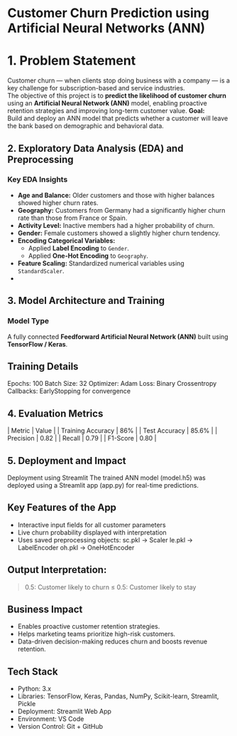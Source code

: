 #  Customer Churn Prediction using Artificial Neural Networks (ANN)
# 1. Problem Statement
Customer churn — when clients stop doing business with a company — is a key challenge for subscription-based and service industries.  
The objective of this project is to **predict the likelihood of customer churn** using an **Artificial Neural Network (ANN)** model, enabling proactive retention strategies and improving long-term customer value.
**Goal:**  
Build and deploy an ANN model that predicts whether a customer will leave the bank based on demographic and behavioral data.

## 2. Exploratory Data Analysis (EDA) and Preprocessing
### **Key EDA Insights**
- **Age and Balance:** Older customers and those with higher balances showed higher churn rates.  
- **Geography:** Customers from Germany had a significantly higher churn rate than those from France or Spain.  
- **Activity Level:** Inactive members had a higher probability of churn.  
- **Gender:** Female customers showed a slightly higher churn tendency.
- **Encoding Categorical Variables:**
   - Applied **Label Encoding** to `Gender`.  
   - Applied **One-Hot Encoding** to `Geography`.
-  **Feature Scaling:** Standardized numerical variables using `StandardScaler`.
-  
## 3. Model Architecture and Training
### **Model Type**
A fully connected **Feedforward Artificial Neural Network (ANN)** built using **TensorFlow / Keras**.
## Training Details
Epochs: 100
Batch Size: 32
Optimizer: Adam
Loss: Binary Crossentropy
Callbacks: EarlyStopping for convergence

## 4. Evaluation Metrics
| Metric              | Value |
| Training Accuracy   |   86% |
| Test Accuracy       | 85.6% |
| Precision           |  0.82 |
| Recall              |  0.79 |
| F1-Score            |  0.80 |

## 5. Deployment and Impact
Deployment using Streamlit
The trained ANN model (model.h5) was deployed using a Streamlit app (app.py) for real-time predictions.
## Key Features of the App
- Interactive input fields for all customer parameters
- Live churn probability displayed with interpretation
- Uses saved preprocessing objects:
sc.pkl → Scaler
le.pkl → LabelEncoder
oh.pkl → OneHotEncoder
## Output Interpretation:
> 0.5: Customer likely to churn
≤ 0.5: Customer likely to stay

## Business Impact
- Enables proactive customer retention strategies.
- Helps marketing teams prioritize high-risk customers.
- Data-driven decision-making reduces churn and boosts revenue retention.

## Tech Stack
- Python: 3.x
- Libraries: TensorFlow, Keras, Pandas, NumPy, Scikit-learn, Streamlit, Pickle
- Deployment: Streamlit Web App
- Environment: VS Code
- Version Control: Git + GitHub
